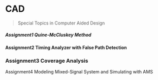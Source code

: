 # CAD
> Special Topics in Computer Aided Design
##### Assignment1 Quine-McCluskey Method
#### Assignment2 Timing Analyzer with False Path Detection
### Assignment3 Coverage Analysis
Assignment4 Modeling Mixed-Signal System and Simulating with AMS
